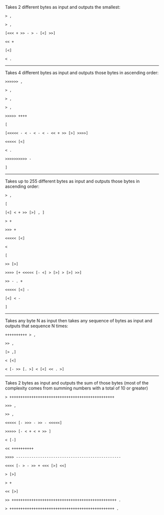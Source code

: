 Takes 2 different bytes as input and outputs the smallest: 

`> ,`

`> ,`

`[<<< + >> - > - [<] >>]`

`<< +`

`[<]`

`< .`

-----------------------------------------------------------------------------------------------------------------------------------------
Takes 4 different bytes as input and outputs those bytes in ascending order:

`>>>>>> ,`

`> ,`

`> ,`

`> ,`

`>>>>> ++++`

`[`

`[<<<<< - < - < - < - << + >> [>] >>>>]`

`<<<<< [<]`

`< .`

`>>>>>>>>>> -`

`]`

-----------------------------------------------------------------------------------------------------------------------------------------
Takes up to 255 different bytes as input and outputs those bytes in ascending order:

`> ,`

`[`

`[<] < + >> [>] , ]`

`> +`

`>>> +`

`<<<<< [<]`

`<`

`[`

`>> [>]`

`>>>> [+ <<<<< [- <] > [>] > [>] >>]`

`>> - . +`

`<<<<< [<] -`

`[<] < -`

`]`

-----------------------------------------------------------------------------------------------------------------------------------------
Takes any byte N as input then takes any sequence of bytes as input and outputs that sequence N times:

`++++++++++ > ,`

`>> ,`

`[> ,]`

`< [<]`

`< [- >> [. >] < [<] << . >]`

-----------------------------------------------------------------------------------------------------------------------------------------
Takes 2 bytes as input and outputs the sum of those bytes (most of the complexity comes from summing numbers with a total of 10 or greater)

`> ++++++++++++++++++++++++++++++++++++++++++++++++`

`>>> ,`

`>> ,`

`<<<<< [- >>> - >> - <<<<<]`

`>>>>> [- < + < + >> ]`

`< [-]`

`<< ++++++++++`

`>>>> ------------------------------------------------`

`<<<< [- > - >> + <<< [>] <<]`

`> [>]`

`> +`

`<< [>]`

`>> ++++++++++++++++++++++++++++++++++++++++++++++++ .`

`> ++++++++++++++++++++++++++++++++++++++++++++++++ .`
